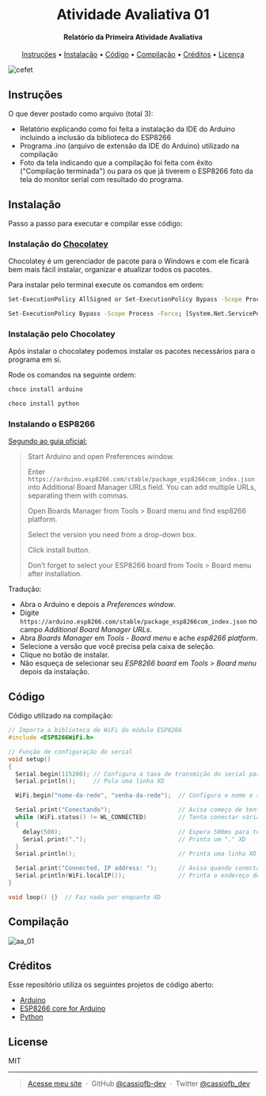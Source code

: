 <h1 align="center">
  Atividade Avaliativa 01
</h1>

<h4 align="center">
  Relatório da Primeira Atividade Avaliativa
</h4>

<p align="center">
  <a href="#instruções">Instruções</a> •
  <a href="#instalação">Instalação</a> •
  <a href="#código">Código</a> •
  <a href="#compilação">Compilação</a> •
  <a href="#créditos">Créditos</a> •
  <a href="#license">Licença</a>
</p>

![cefet](https://i.imgur.com/K0E5iFC.jpg)

## Instruções

O que dever postado como arquivo (total 3):

- Relatório explicando como foi feita a instalação da IDE do Arduino incluindo a inclusão da biblioteca do ESP8266
- Programa .ino (arquivo de extensão da IDE do Arduino) utilizado na compilação
- Foto da tela indicando que a compilação foi feita com êxito ("Compilação terminada") ou para os que já tiverem o ESP8266 foto da tela do monitor serial com resultado do programa.

## Instalação

Passo a passo para executar e compilar esse código:

### Instalação do [Chocolatey](https://chocolatey.org/install)

Chocolatey é um gerenciador de pacote para o Windows e com ele ficará bem mais fácil instalar, organizar e atualizar todos os pacotes.

Para instalar pelo terminal execute os comandos em ordem:

```sh
Set-ExecutionPolicy AllSigned or Set-ExecutionPolicy Bypass -Scope Process
```

```sh
Set-ExecutionPolicy Bypass -Scope Process -Force; [System.Net.ServicePointManager]::SecurityProtocol = [System.Net.ServicePointManager]::SecurityProtocol -bor 3072; iex ((New-Object System.Net.WebClient).DownloadString('https://community.chocolatey.org/install.ps1'))
```

### Instalação pelo Chocolatey

Após instalar o chocolatey podemos instalar os pacotes necessários para o programa em si.

Rode os comandos na seguinte ordem:

```sh
choco install arduino
```

```sh
choco install python
```

### Instalando o ESP8266

[Segundo ao guia oficial:](https://arduino-esp8266.readthedocs.io/en/3.0.2/installing.html)

> Start Arduino and open Preferences window.
>
> Enter ``https://arduino.esp8266.com/stable/package_esp8266com_index.json`` into Additional Board Manager URLs field. You can add multiple URLs, separating them with commas.
>
> Open Boards Manager from Tools > Board menu and find esp8266 platform.
>
> Select the version you need from a drop-down box.
>
> Click install button.
>
> Don’t forget to select your ESP8266 board from Tools > Board menu after installation.

Tradução:

- Abra o Arduino e depois a *Preferences window*.
- Digite ``https://arduino.esp8266.com/stable/package_esp8266com_index.json`` no campo *Additional Board Manager URLs*.
- Abra *Boards Manager* em *Tools - Board menu* e ache *esp8266 platform*.
- Selecione a versão que você precisa pela caixa de seleção.
- Clique no botão de instalar.
- Não esqueça de selecionar seu *ESP8266 board* em *Tools > Board menu* depois da instalação.

## Código

Código utilizado na compilação:

```cpp
// Importa a biblioteca de WiFi do módulo ESP8266
#include <ESP8266WiFi.h>

// Função de configuração do serial
void setup()
{
  Serial.begin(115200); // Configura a taxa de transmição do serial para 115200bps (bis por segundo)
  Serial.println();     // Pula uma linha XD

  WiFi.begin("nome-da-rede", "senha-da-rede");  // Configura o nome e senha do WiFi

  Serial.print("Conectando");                   // Avisa começo de tentativa de conexão
  while (WiFi.status() != WL_CONNECTED)         // Tenta conectar várias vezes
  {
    delay(500);                                 // Espera 500ms para tentar novamente
    Serial.print(".");                          // Printa um "." XD
  }
  Serial.println();                             // Printa uma linha XD

  Serial.print("Connected, IP address: ");      // Avisa quando conecta e o endereço de ip
  Serial.println(WiFi.localIP());               // Printa o endereço de ip do módulo ESP
}

void loop() {}  // Faz nada por enquanto XD
```

## Compilação

![aa_01](https://i.imgur.com/TM8uYlG.png)

## Créditos

Esse repositório utiliza os seguintes projetos de código aberto:

- [Arduino](https://github.com/arduino/Arduino)
- [ESP8266 core for Arduino](https://github.com/esp8266/Arduino)
- [Python](https://www.python.org/)

## License

MIT

---

> [Acesse meu site](https://cassiofernando.netlify.app/) &nbsp;&middot;&nbsp;
> GitHub [@cassiofb-dev](https://github.com/cassiofb-dev) &nbsp;&middot;&nbsp;
> Twitter [@cassiofb_dev](https://twitter.com/cassiofb_dev)
